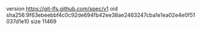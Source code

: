 version https://git-lfs.github.com/spec/v1
oid sha256:9f63ebeebbf4c0c92de694fb42ee38ae2463247cba1e1ea02e4e0f51037d1e10
size 11469
